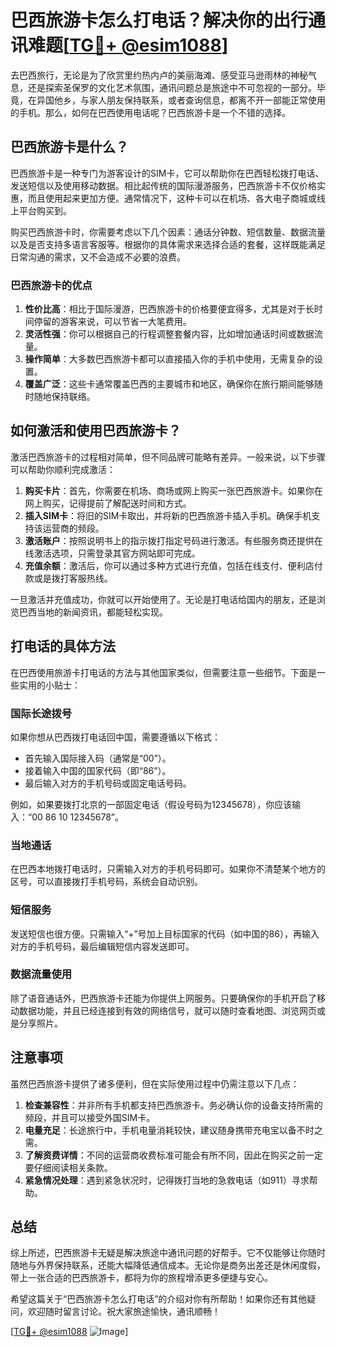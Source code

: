 # 巴西旅游卡怎么打电话？解决你的出行通讯难题[[TG💪+ @esim1088](https://t.me/s/esim1088)]

去巴西旅行，无论是为了欣赏里约热内卢的美丽海滩、感受亚马逊雨林的神秘气息，还是探索圣保罗的文化艺术氛围，通讯问题总是旅途中不可忽视的一部分。毕竟，在异国他乡，与家人朋友保持联系，或者查询信息，都离不开一部能正常使用的手机。那么，如何在巴西使用电话呢？巴西旅游卡是一个不错的选择。

## 巴西旅游卡是什么？

巴西旅游卡是一种专门为游客设计的SIM卡，它可以帮助你在巴西轻松拨打电话、发送短信以及使用移动数据。相比起传统的国际漫游服务，巴西旅游卡不仅价格实惠，而且使用起来更加方便。通常情况下，这种卡可以在机场、各大电子商城或线上平台购买到。

购买巴西旅游卡时，你需要考虑以下几个因素：通话分钟数、短信数量、数据流量以及是否支持多语言客服等。根据你的具体需求来选择合适的套餐，这样既能满足日常沟通的需求，又不会造成不必要的浪费。

### 巴西旅游卡的优点

1. **性价比高**：相比于国际漫游，巴西旅游卡的价格要便宜得多，尤其是对于长时间停留的游客来说，可以节省一大笔费用。
2. **灵活性强**：你可以根据自己的行程调整套餐内容，比如增加通话时间或数据流量。
3. **操作简单**：大多数巴西旅游卡都可以直接插入你的手机中使用，无需复杂的设置。
4. **覆盖广泛**：这些卡通常覆盖巴西的主要城市和地区，确保你在旅行期间能够随时随地保持联络。

## 如何激活和使用巴西旅游卡？

激活巴西旅游卡的过程相对简单，但不同品牌可能略有差异。一般来说，以下步骤可以帮助你顺利完成激活：

1. **购买卡片**：首先，你需要在机场、商场或网上购买一张巴西旅游卡。如果你在网上购买，记得提前了解配送时间和方式。
2. **插入SIM卡**：将旧的SIM卡取出，并将新的巴西旅游卡插入手机。确保手机支持该运营商的频段。
3. **激活账户**：按照说明书上的指示拨打指定号码进行激活。有些服务商还提供在线激活选项，只需登录其官方网站即可完成。
4. **充值余额**：激活后，你可以通过多种方式进行充值，包括在线支付、便利店付款或是拨打客服热线。

一旦激活并充值成功，你就可以开始使用了。无论是打电话给国内的朋友，还是浏览巴西当地的新闻资讯，都能轻松实现。

## 打电话的具体方法

在巴西使用旅游卡打电话的方法与其他国家类似，但需要注意一些细节。下面是一些实用的小贴士：

### 国际长途拨号

如果你想从巴西拨打电话回中国，需要遵循以下格式：
- 首先输入国际接入码（通常是“00”）。
- 接着输入中国的国家代码（即“86”）。
- 最后输入对方的手机号码或固定电话号码。

例如，如果要拨打北京的一部固定电话（假设号码为12345678），你应该输入：“00 86 10 12345678”。

### 当地通话

在巴西本地拨打电话时，只需输入对方的手机号码即可。如果你不清楚某个地方的区号，可以直接拨打手机号码，系统会自动识别。

### 短信服务

发送短信也很方便。只需输入“+”号加上目标国家的代码（如中国的86），再输入对方的手机号码，最后编辑短信内容发送即可。

### 数据流量使用

除了语音通话外，巴西旅游卡还能为你提供上网服务。只要确保你的手机开启了移动数据功能，并且已经连接到有效的网络信号，就可以随时查看地图、浏览网页或是分享照片。

## 注意事项

虽然巴西旅游卡提供了诸多便利，但在实际使用过程中仍需注意以下几点：

1. **检查兼容性**：并非所有手机都支持巴西旅游卡。务必确认你的设备支持所需的频段，并且可以接受外国SIM卡。
2. **电量充足**：长途旅行中，手机电量消耗较快，建议随身携带充电宝以备不时之需。
3. **了解资费详情**：不同的运营商收费标准可能会有所不同，因此在购买之前一定要仔细阅读相关条款。
4. **紧急情况处理**：遇到紧急状况时，记得拨打当地的急救电话（如911）寻求帮助。

## 总结

综上所述，巴西旅游卡无疑是解决旅途中通讯问题的好帮手。它不仅能够让你随时随地与外界保持联系，还能大幅降低通信成本。无论你是商务出差还是休闲度假，带上一张合适的巴西旅游卡，都将为你的旅程增添更多便捷与安心。

希望这篇关于“巴西旅游卡怎么打电话”的介绍对你有所帮助！如果你还有其他疑问，欢迎随时留言讨论。祝大家旅途愉快，通讯顺畅！

[[TG💪+ @esim1088](https://t.me/s/esim1088) ![Image](https://i.postimg.cc/4NQfJmqS/Snipaste-2025-05-13-00-14-12.png)]